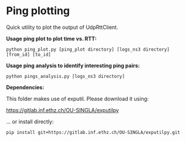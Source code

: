 # Ping plotting

Quick utility to plot the output of UdpRttClient.

**Usage ping plot to plot time vs. RTT:**

```
python ping_plot.py [ping_plot directory] [logs_ns3 directory] [from_id] [to_id]
```

**Usage ping analysis to identify interesting ping pairs:**

```
python pings_analysis.py [logs_ns3 directory]
```

**Dependencies:**

This folder makes use of exputil. Please download it using:

https://gitlab.inf.ethz.ch/OU-SINGLA/exputilpy

... or install directly:

```
pip install git+https://gitlab.inf.ethz.ch/OU-SINGLA/exputilpy.git
```
